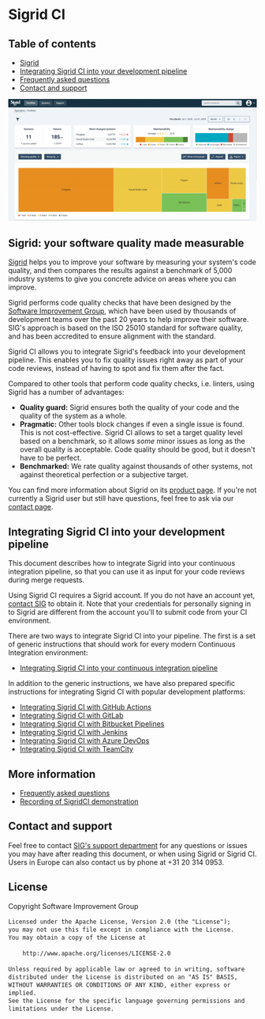 Sigrid CI
=========

## Table of contents

- [Sigrid](#sigrid-your-software-quality-made-measurable)
- [Integrating Sigrid CI into your development pipeline](#integrating-sigrid-ci-into-your-development-pipeline)
- [Frequently asked questions](faq.md)
- [Contact and support](#contact-and-support)

<img src="images/sigrid-dashboard.png" width="650" />

## Sigrid: your software quality made measurable

[Sigrid](https://www.softwareimprovementgroup.com/solutions/sigrid-software-assurance-platform/) helps you to improve your software by measuring your system's code quality, and then compares the results against a benchmark of 5,000 industry systems to give you concrete advice on areas where you can improve.

Sigrid performs code quality checks that have been designed by the [Software Improvement Group](https://www.softwareimprovementgroup.com/), which have been used by thousands of development teams over the past 20 years to help improve their software. SIG's approach is based on the ISO 25010 standard for software quality, and has been accredited to ensure alignment with the standard.

Sigrid CI allows you to integrate Sigrid's feedback into your development pipeline. This enables you to fix quality issues right away as part of your code reviews, instead of having to spot and fix them after the fact.

Compared to other tools that perform code quality checks, i.e. linters, using Sigrid has a number of advantages:

- **Quality guard:** Sigrid ensures both the quality of your code and the quality of the system as a whole.
- **Pragmatic:** Other tools block changes if even a single issue is found. This is not cost-effective. Sigrid CI allows to set a target quality level based on a benchmark, so it allows *some* minor issues as long as the overall quality is acceptable. Code quality should be good, but it doesn't have to be perfect.
- **Benchmarked:** We rate quality against thousands of other systems, not against theoretical perfection or a subjective target.

You can find more information about Sigrid on its [product page](https://www.softwareimprovementgroup.com/solutions/sigrid-software-assurance-platform/). If you're not currently a Sigrid user but still have questions, feel free to ask via our [contact page](https://www.softwareimprovementgroup.com/contact/).

## Integrating Sigrid CI into your development pipeline

This document describes how to integrate Sigrid into your continuous integration pipeline, so that you can use it as input for your code reviews during merge requests. 

Using Sigrid CI requires a Sigrid account. If you do not have an account yet, [contact SIG](https://www.softwareimprovementgroup.com/contact/) to obtain it. Note that your credentials for personally signing in to Sigrid are different from the account you'll to submit code from your CI environment.

There are two ways to integrate Sigrid CI into your pipeline. The first is a set of generic instructions that should work for every modern Continuous Integration environment:

- [Integrating Sigrid CI into your continuous integration pipeline](integration.md)

In addition to the generic instructions, we have also prepared specific instructions for integrating Sigrid CI with popular development platforms:

- [Integrating Sigrid CI with GitHub Actions](github-actions.md)
- [Integrating Sigrid CI with GitLab](gitlab.md)
- [Integrating Sigrid CI with Bitbucket Pipelines](bitbucket-pipelines.md)
- [Integrating Sigrid CI with Jenkins](jenkins.md)
- [Integrating Sigrid CI with Azure DevOps](azure-devops.md)
- [Integrating Sigrid CI with TeamCity](teamcity.md)

## More information

- [Frequently asked questions](faq.md)
- [Recording of SigridCI demonstration](https://www.youtube.com/watch?v=1QWWtFlB6cQ) 

## Contact and support

Feel free to contact [SIG's support department](mailto:support@softwareimprovementgroup.com) for any questions or issues you may have after reading this document, or when using Sigrid or Sigrid CI. Users in Europe can also contact us by phone at +31 20 314 0953.

## License

Copyright Software Improvement Group

    Licensed under the Apache License, Version 2.0 (the "License");
    you may not use this file except in compliance with the License.
    You may obtain a copy of the License at

        http://www.apache.org/licenses/LICENSE-2.0

    Unless required by applicable law or agreed to in writing, software
    distributed under the License is distributed on an "AS IS" BASIS,
    WITHOUT WARRANTIES OR CONDITIONS OF ANY KIND, either express or implied.
    See the License for the specific language governing permissions and
    limitations under the License.
    
